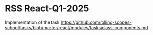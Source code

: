 # RSS React-Q1-2025

Implementation of the task https://github.com/rolling-scopes-school/tasks/blob/master/react/modules/tasks/class-components.md
